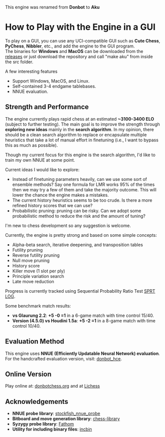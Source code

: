 This engine was renamed from **Donbot** to **Aku**

# How to Play with the Engine in a GUI

To play on a GUI, you can use any UCI-compatible GUI such as **Cute Chess**, **PyChess**, **Nibbler**, etc., and add the engine to the GUI program.  
The binaries for **Windows** and **MacOS** can be downloaded from the [releases](https://github.com/hoavu-cs/donbot-chess-engine/releases/) or just download the repository and call "make aku" from inside the src folder.

A few interesting features
- Support Windows, MacOS, and Linux.
- Self-contained 3-4 endgame tablebases.
- NNUE evaluation.

## Strength and Performance

The engine currently plays rapid chess at an estimated **~3100-3400 ELO** (subject to further testing). The main goal is to improve the strength through **exploring new ideas** mainly in the **search algorithm**. In my opinion, there should be a clean search algorithm to replace or encapsulate multiple heuristics that take a lot of manual effort in finetuning (i.e., I want to bypass this as much as possible).

Though my current focus for this engine is the search algorithm, I'd like to train my own NNUE at some point. 

Current ideas I would like to explore:
- Instead of finetuning parameters heavily, can we use some sort of ensemble methods? Say one formula for LMR works 95% of the times then we may try a few of them and take the majority outcome. This will lower the chance the engine makes a mistakes.
- The current history heuristics seems to be too crude. Is there a more refined history scores that we can use?
- Probabilistic pruning: pruning can be risky. Can we adopt some probabilistic method to reduce the risk and the amount of tuning?

I'm new to chess development so any suggestion is welcome.

Currently, the engine is pretty strong and based on some simple concepts: 

- Alpha-beta search, iterative deepening, and transposition tables
- Futility pruning
- Reverse futility pruning
- Null move pruning
- History score 
- Killer move (1 slot per ply)
- Principle variation search
- Late move reduction

Progress is currently tracked using Sequential Probability Ratio Test [SPRT LOG](https://github.com/hoavu-cs/aku-chess-engine/tree/main/sprt).

Some benchmark match results:

- **vs Glaurung 2.2**: **+5 -0 =1** in a 6-game match with time control 15/40.
- **Version (4.5.0) vs Houdini 1.5a**: **+5 -2 =1** in a 8-game match with time control 10/40.

## Evaluation Method

This engine uses **NNUE (Efficiently Updatable Neural Network) evaluation**.  
For the handcrafted evaluation version, visit: [donbot_hce](https://github.com/hoavu-cs/donbot_hce).

## Online Version

Play online at: [donbotchess.org](https://donbotchess.org/) and at [Lichess](https://lichess.org/@/AkuBot)

## Acknowledgements

- **NNUE probe library**: [stockfish_nnue_probe](https://github.com/VedantJoshi1409/stockfish_nnue_probe)
- **Bitboard and move generation library**: [chess-library](https://github.com/Disservin/chess-library)
- **Syzygy probe library**: [Fathom](https://github.com/jdart1/Fathom)
- **Utility for including binary files**: [incbin](https://github.com/graphitemaster/incbin)
